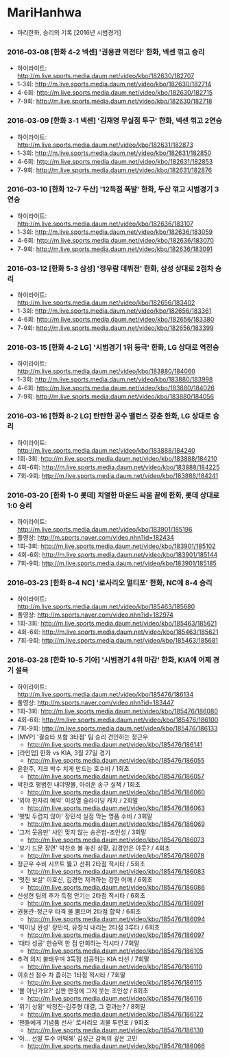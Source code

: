 # MariHanhwa
- 마리한화, 승리의 기록 [2016년 시범경기]

### 2016-03-08 [한화 4-2 넥센] '권용관 역전타' 한화, 넥센 꺾고 승리      
- 하이라이트: http://m.live.sports.media.daum.net/video/kbo/182630/182707      
- 1-3회: http://m.live.sports.media.daum.net/video/kbo/182630/182714      
- 4-6회: http://m.live.sports.media.daum.net/video/kbo/182630/182715      
- 7-9회: http://m.live.sports.media.daum.net/video/kbo/182630/182718      

### 2016-03-09 [한화 3-1 넥센] '김재영 무실점 투구' 한화, 넥센 꺾고 2연승    
- 하이라이트: http://m.live.sports.media.daum.net/video/kbo/182631/182873    
- 1-3회: http://m.live.sports.media.daum.net/video/kbo/182631/182850    
- 4-6회: http://m.live.sports.media.daum.net/video/kbo/182631/182853    
- 7-9회: http://m.live.sports.media.daum.net/video/kbo/182631/182876    

### 2016-03-10 [한화 12-7 두산] '12득점 폭발' 한화, 두산 꺾고 시범경기 3연승
- 하이라이트: http://m.live.sports.media.daum.net/video/kbo/182636/183107
- 1-3회: http://m.live.sports.media.daum.net/video/kbo/182636/183059
- 4-6회: http://m.live.sports.media.daum.net/video/kbo/182636/183070
- 7-9회: http://m.live.sports.media.daum.net/video/kbo/182636/183091

### 2016-03-12 [한화 5-3 삼성] '정우람 데뷔전' 한화, 삼성 상대로 2점차 승리
- 하이라이트: http://m.live.sports.media.daum.net/video/kbo/182656/183402
- 1-3회: http://m.live.sports.media.daum.net/video/kbo/182656/183361
- 4-6회: http://m.live.sports.media.daum.net/video/kbo/182656/183380
- 7-9회: http://m.live.sports.media.daum.net/video/kbo/182656/183399

### 2016-03-15 [한화 4-2 LG] '시범경기 1위 등극' 한화, LG 상대로 역전승
- 하이라이트: http://m.live.sports.media.daum.net/video/kbo/183880/184060
- 1-3회: http://m.live.sports.media.daum.net/video/kbo/183880/183998
- 4-6회: http://m.live.sports.media.daum.net/video/kbo/183880/184026
- 7-9회: http://m.live.sports.media.daum.net/video/kbo/183880/184056

### 2016-03-16 [한화 8-2 LG] 탄탄한 공수 밸런스 갖춘 한화, LG 상대로 승리
- 하이라이트: http://m.live.sports.media.daum.net/video/kbo/183888/184240
- 1회-3회: http://m.live.sports.media.daum.net/video/kbo/183888/184210
- 4회-6회: http://m.live.sports.media.daum.net/video/kbo/183888/184225
- 7회-9회: http://m.live.sports.media.daum.net/video/kbo/183888/184241

### 2016-03-20 [한화 1-0 롯데] 치열한 마운드 싸움 끝에 한화, 롯데 상대로 1:0 승리
- 하이라이트: http://m.live.sports.media.daum.net/video/kbo/183901/185196
- 풀영상: http://m.sports.naver.com/video.nhn?id=182434
- 1회-3회: http://m.live.sports.media.daum.net/video/kbo/183901/185102
- 4회-6회: http://m.live.sports.media.daum.net/video/kbo/183901/185144
- 7회-9회: http://m.live.sports.media.daum.net/video/kbo/183901/185185

### 2016-03-23 [한화 8-4 NC] '로사리오 멀티포' 한화, NC에 8-4 승리
- 하이라이트: http://m.live.sports.media.daum.net/video/kbo/185463/185680
- 풀영상: http://m.sports.naver.com/video.nhn?id=182974
- 1회-3회: http://m.live.sports.media.daum.net/video/kbo/185463/185621
- 4회-6회: http://m.live.sports.media.daum.net/video/kbo/185463/185621
- 7회-9회: http://m.live.sports.media.daum.net/video/kbo/185463/185681

### 2016-03-28 [한화 10-5 기아] '시범경기 4위 마감' 한화, KIA에 어제 경기 설욕
- 하이라이트: http://m.live.sports.media.daum.net/video/kbo/185476/186134
- 풀영상: http://m.sports.naver.com/video.nhn?id=183447
- 1회-3회: http://m.live.sports.media.daum.net/video/kbo/185476/186080
- 4회-6회: http://m.live.sports.media.daum.net/video/kbo/185476/186100
- 7회-9회: http://m.live.sports.media.daum.net/video/kbo/185476/186133
- [MVP] '결승타 포함 3타점' 팀 승리 견인하는 정근우
  - http://m.live.sports.media.daum.net/video/kbo/185476/186141
- [라인업] 한화 vs KIA, 3월 27일 경기
  - http://m.live.sports.media.daum.net/video/kbo/185476/186055
- 윤완주, 지크 박수 치게 만드는 호수비 / 1회초
  - http://m.live.sports.media.daum.net/video/kbo/185476/186057
- 박찬호 평범한 내야땅볼, 아쉬운 송구 실책 / 1회초
  - http://m.live.sports.media.daum.net/video/kbo/185476/186060
- '외야 한자리 예약' 이성열 슬라이딩 캐치 / 2회말
  - http://m.live.sports.media.daum.net/video/kbo/185476/186063
- '햇빛 두렵지 않아' 장민석 실점 막는 명품 수비 / 3회말
  - http://m.live.sports.media.daum.net/video/kbo/185476/186069
- '그저 웃음만' 사인 맞지 않는 송은범-조인성  / 3회말
  - http://m.live.sports.media.daum.net/video/kbo/185476/186073
- '보기 드문 장면' 박찬호 볼 놓친 상황, 김경언은 아웃? / 4회초
  - http://m.live.sports.media.daum.net/video/kbo/185476/186078
- 정근우 수비 시프트 뚫고 선취 2타점 적시타 / 5회초
  - http://m.live.sports.media.daum.net/video/kbo/185476/186083
- '멋진 보살' 이호신, 김경언 저격하는 강한 어깨 / 6회초
  - http://m.live.sports.media.daum.net/video/kbo/185476/186086
- 신성현 팀의 추가 득점 안기는  2타점 적시타 / 6회초
  - http://m.live.sports.media.daum.net/video/kbo/185476/186091
- 권용관-정근우 타격 불 뿜으며 2타점 합작 / 6회초
  - http://m.live.sports.media.daum.net/video/kbo/185476/186094
- '빅이닝 완성' 장민석, 유창식 내리는 2타점 3루타 / 6회초
  - http://m.live.sports.media.daum.net/video/kbo/185476/186097
- '대타 성공' 한승택 한 점 만회하는 적시타 / 7회말
  - http://m.live.sports.media.daum.net/video/kbo/185476/186105
- 추격 의지 불태우며 3득점 성공하는 KIA 타선 / 7회말
  - http://m.live.sports.media.daum.net/video/kbo/185476/186110
- 이호신 점수 차 좁히는 1타점 적시타 / 7회말
  - http://m.live.sports.media.daum.net/video/kbo/185476/186115
- '볼 아닌가요?' 심판 판정에 그저 웃는 조인성 / 8회초
  - http://m.live.sports.media.daum.net/video/kbo/185476/186116
- '위기 상황' 박정진-김주형 대결, 그 결과는? / 8회말
  - http://m.live.sports.media.daum.net/video/kbo/185476/186122
- '팬들에게 기념품 선사' 로사리오 괴물 투런포 / 9회초
  - http://m.live.sports.media.daum.net/video/kbo/185476/186130
- '아... 선발 투수 어떡해' 김성근 감독의 깊은 고민
  - http://m.live.sports.media.daum.net/video/kbo/185476/186066
